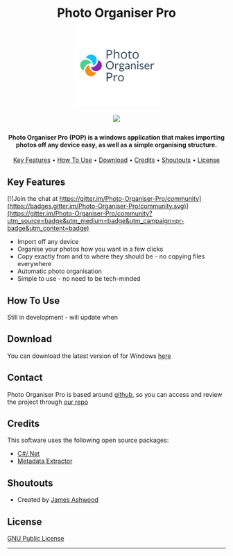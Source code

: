 <h1 align="center">
  <br>
  Photo Organiser Pro
  <br>
  <a href="https://github.com/James-Ashwood/Photo-Organiser-Pro"><img src="https://github.com/James-Ashwood/Photo-Organiser-Pro/blob/main/Project%20Files/afa1b529252249918a2e9e851b230d59.png" alt="Photo Organiser Pro" width="200"></a>
  <br>
  <img src="https://img.shields.io/badge/Monitered-Yes-success">
</h1>

<h4 align="center">Photo Organiser Pro (POP) is a windows application that makes importing photos off any device easy, as well as a simple organising structure.</h4>

<p align="center">
  <a href="#key-features">Key Features</a> •
  <a href="#how-to-use">How To Use</a> •
  <a href="#download">Download</a> •
  <a href="#credits">Credits</a> •
  <a href="#shoutouts">Shoutouts</a> •
  <a href="#license">License</a>
</p>

## Key Features

[![Join the chat at https://gitter.im/Photo-Organiser-Pro/community](https://badges.gitter.im/Photo-Organiser-Pro/community.svg)](https://gitter.im/Photo-Organiser-Pro/community?utm_source=badge&utm_medium=badge&utm_campaign=pr-badge&utm_content=badge)

* Import off any device
* Organise your photos how you want in a few clicks
* Copy exactly from and to where they should be - no copying files everywhere
* Automatic photo organisation
* Simple to use - no need to be tech-minded

## How To Use

Still in development - will update when 

## Download

You can download the latest version of for Windows [here](https://github.com/James-Ashwood/Photo-Organiser-Pro/releases)

## Contact

Photo Organiser Pro is based around [github](https://github.com/), so you can access and review the project through [our repo](https://github.com/James-Ashwood/Photo-Organiser-Pro)

## Credits

This software uses the following open source packages:

- [C#/.Net](https://dotnet.microsoft.com/languages/csharp)
- [Metadata Extractor](https://github.com/drewnoakes/metadata-extractor-dotnet)

## Shoutouts

* Created by [James Ashwood](https://github.com/James-Ashwood)

## License

[GNU Public License](https://github.com/James-Ashwood/Photo-Organiser-Pro/blob/main/LICENSE)

---

